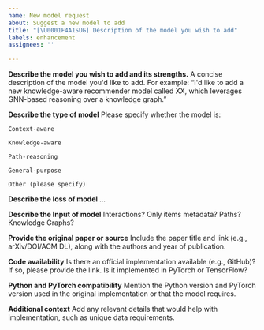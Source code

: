 ```yaml
---
name: New model request
about: Suggest a new model to add
title: "[\U0001F4A1SUG] Description of the model you wish to add"
labels: enhancement
assignees: ''

---
```


**Describe the model you wish to add and its strengths.**
A concise description of the model you'd like to add. For example: “I'd like to add a new knowledge-aware recommender model called XX, which leverages GNN-based reasoning over a knowledge graph.”

**Describe the type of model**
Please specify whether the model is:

    Context-aware

    Knowledge-aware

    Path-reasoning

    General-purpose

    Other (please specify)

**Describe the loss of model**
...

**Describe the Input of model**
Interactions? Only items metadata? Paths? Knowledge Graphs?

**Provide the original paper or source**
Include the paper title and link (e.g., arXiv/DOI/ACM DL), along with the authors and year of publication.

**Code availability**
Is there an official implementation available (e.g., GitHub)? If so, please provide the link.
Is it implemented in PyTorch or TensorFlow?

**Python and PyTorch compatibility**
Mention the Python version and PyTorch version used in the original implementation or that the model requires.

**Additional context**
Add any relevant details that would help with implementation, such as unique data requirements.
